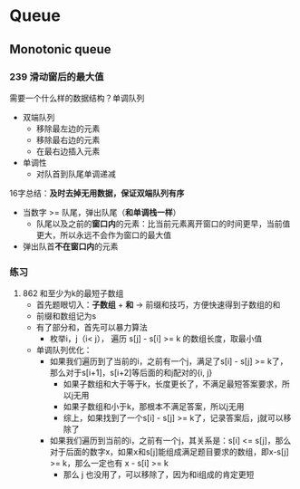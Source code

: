 # Queue

## Monotonic queue

### 239 滑动窗后的最大值

需要一个什么样的数据结构？单调队列

- 双端队列
    - 移除最左边的元素
    - 移除最右边的元素
    - 在最右边插入元素
- 单调性
    - 对队首到队尾单调递减

16字总结：**及时去掉无用数据，保证双端队列有序**

- 当数字 >= 队尾，弹出队尾（**和单调栈一样**）
    - 队尾以及之前的**窗口内**的元素：比当前元素离开窗口的时间更早，当前值更大，所以永远不会作为窗口的最大值
- 弹出队首**不在窗口内**的元素

### 练习

1. 862 和至少为k的最短子数组
    - 首先题眼切入：**子数组** + **和** -> 前缀和技巧，方便快速得到子数组的和
    - 前缀和数组记为s
    - 有了部分和，首先可以暴力算法
        - 枚举i，j（i< j）， 遍历 s[j] - s[i] >= k 的数组长度，取最小值
    - 单调队列优化：
        - 如果我们遍历到了当前的i，之前有一个j，满足了s[i] - s[j] >= k了，那么对于s[i+1]，s[i+2]等后面的和j配对的{i, j}
            - 如果子数组和大于等于k，长度更长了，不满足最短答案要求，所以j无用
            - 如果子数组和小于k，那根本不满足答案，所以j无用
            - 综上，如果找到了一个s[i] - s[j] >= k了，记录答案后，j就可以移除了
        - 如果我们遍历到当前的i，之前有一个j，其关系是：s[i] <= s[j]，那么对于后面的数字x，如果x和s[j]能组成满足题目要求的数组，即x-s[j] >= k，那么一定也有 x - s[i] >= k
            - 那么 j 也没用了，可以移除了，因为和i组成的肯定更短